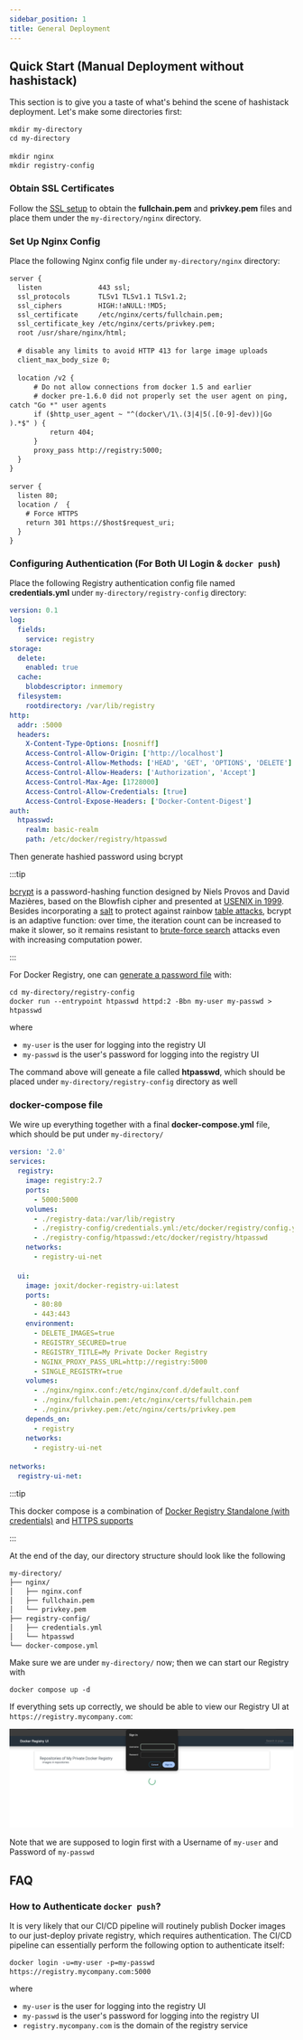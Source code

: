 ```yaml
---
sidebar_position: 1
title: General Deployment
---
```


Quick Start (Manual Deployment without hashistack)
-----------------------------------------------------

This section is to give you a taste of what's behind the scene of hashistack deployment. Let's make some directories
first:

```console
mkdir my-directory
cd my-directory

mkdir nginx
mkdir registry-config
```

### Obtain SSL Certificates

Follow the [SSL setup](../setup#optional-setup-ssl) to obtain the __fullchain.pem__ and __privkey.pem__ files and place
them under the `my-directory/nginx` directory.

### Set Up Nginx Config

Place the following Nginx config file under `my-directory/nginx` directory:

```text title="my-directory/nginx/nginx.conf"
server {
  listen              443 ssl;
  ssl_protocols       TLSv1 TLSv1.1 TLSv1.2;
  ssl_ciphers         HIGH:!aNULL:!MD5;
  ssl_certificate     /etc/nginx/certs/fullchain.pem;
  ssl_certificate_key /etc/nginx/certs/privkey.pem;
  root /usr/share/nginx/html;

  # disable any limits to avoid HTTP 413 for large image uploads
  client_max_body_size 0;

  location /v2 {
      # Do not allow connections from docker 1.5 and earlier
      # docker pre-1.6.0 did not properly set the user agent on ping, catch "Go *" user agents
      if ($http_user_agent ~ "^(docker\/1\.(3|4|5(.[0-9]-dev))|Go ).*$" ) {
          return 404;
      }
      proxy_pass http://registry:5000;
  }
}

server {
  listen 80;
  location /  {
    # Force HTTPS
    return 301 https://$host$request_uri;
  }
}
```

### Configuring Authentication (For Both UI Login & `docker push`)

Place the following Registry authentication config file named __credentials.yml__ under `my-directory/registry-config`
directory:

```yaml title="my-directory/registry-config/credentials.yml"
version: 0.1
log:
  fields:
    service: registry
storage:
  delete:
    enabled: true
  cache:
    blobdescriptor: inmemory
  filesystem:
    rootdirectory: /var/lib/registry
http:
  addr: :5000
  headers:
    X-Content-Type-Options: [nosniff]
    Access-Control-Allow-Origin: ['http://localhost']
    Access-Control-Allow-Methods: ['HEAD', 'GET', 'OPTIONS', 'DELETE']
    Access-Control-Allow-Headers: ['Authorization', 'Accept']
    Access-Control-Max-Age: [1728000]
    Access-Control-Allow-Credentials: [true]
    Access-Control-Expose-Headers: ['Docker-Content-Digest']
auth:
  htpasswd:
    realm: basic-realm
    path: /etc/docker/registry/htpasswd
```

Then generate hashied password using bcrypt

:::tip

[bcrypt](https://en.wikipedia.org/wiki/Bcrypt) is a password-hashing function designed by Niels Provos and David
Mazières, based on the Blowfish cipher and presented at
[USENIX in 1999](https://www.usenix.org/legacy/events/usenix99/provos/provos.pdf). Besides incorporating a
[salt](https://en.wikipedia.org/wiki/Salt_(cryptography)) to protect against rainbow
[table attacks](https://en.wikipedia.org/wiki/Rainbow_table), bcrypt is an adaptive function: over time, the iteration
count can be increased to make it slower, so it remains resistant to
[brute-force search](https://en.wikipedia.org/wiki/Brute-force_search) attacks even with increasing computation power.

:::

For Docker Registry, one can
[generate a password file](https://distribution.qubitpi.org/about/deploying/#native-basic-auth) with:

```console
cd my-directory/registry-config
docker run --entrypoint htpasswd httpd:2 -Bbn my-user my-passwd > htpasswd
```

where

- `my-user` is the user for logging into the registry UI
- `my-passwd` is the user's password for logging into the registry UI

The command above will geneate a file called __htpasswd__, which should be placed under `my-directory/registry-config`
directory as well

### docker-compose file

We wire up everything together with a final __docker-compose.yml__ file, which should be put under `my-directory/`

```yaml title="my-directory/docker-compose.yml"
version: '2.0'
services:
  registry:
    image: registry:2.7
    ports:
      - 5000:5000
    volumes:
      - ./registry-data:/var/lib/registry
      - ./registry-config/credentials.yml:/etc/docker/registry/config.yml
      - ./registry-config/htpasswd:/etc/docker/registry/htpasswd
    networks:
      - registry-ui-net

  ui:
    image: joxit/docker-registry-ui:latest
    ports:
      - 80:80
      - 443:443
    environment:
      - DELETE_IMAGES=true
      - REGISTRY_SECURED=true
      - REGISTRY_TITLE=My Private Docker Registry
      - NGINX_PROXY_PASS_URL=http://registry:5000
      - SINGLE_REGISTRY=true
    volumes:
      - ./nginx/nginx.conf:/etc/nginx/conf.d/default.conf
      - ./nginx/fullchain.pem:/etc/nginx/certs/fullchain.pem
      - ./nginx/privkey.pem:/etc/nginx/certs/privkey.pem
    depends_on:
      - registry
    networks:
      - registry-ui-net

networks:
  registry-ui-net:
```

:::tip

This docker compose is a combination of [Docker Registry Standalone (with credentials)](https://github.com/QubitPi/docker-registry-ui/tree/main/examples/ui-as-standalone)
and [HTTPS supports](https://github.com/Joxit/docker-registry-ui/tree/main/examples/issue-20)

:::

At the end of the day, our directory structure should look like the following

```text
my-directory/
├── nginx/
│   ├── nginx.conf
│   ├── fullchain.pem
│   └── privkey.pem
├── registry-config/
│   ├── credentials.yml
│   └── htpasswd
└── docker-compose.yml
```

Make sure we are under `my-directory/` now; then we can start our Registry with

```console
docker compose up -d
```

If everything sets up correctly, we should be able to view our Registry UI at `https://registry.mycompany.com`:

![Error loading ui.png](./img/ui.png)

Note that we are supposed to login first with a Username of `my-user` and Password of `my-passwd`

FAQ
---

### How to Authenticate `docker push`?

It is very likely that our CI/CD pipeline will routinely publish Docker images to our just-deploy private registry,
which requires authentication. The CI/CD pipeline can essentially perform the following option to authenticate itself:

```console
docker login -u=my-user -p=my-passwd https://registry.mycompany.com:5000
```

where

- `my-user` is the user for logging into the registry UI
- `my-passwd` is the user's password for logging into the registry UI
- `registry.mycompany.com` is the domain of the registry service
